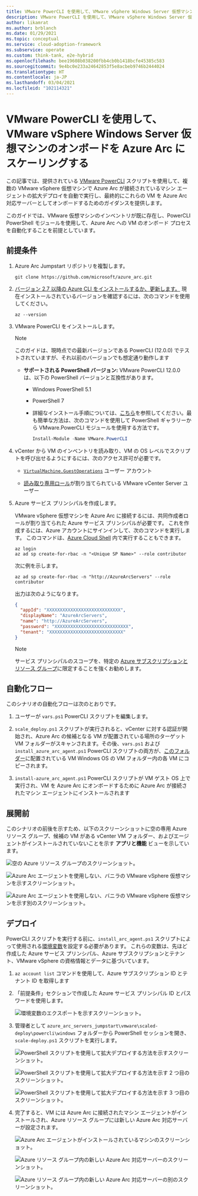 ```yaml
---
title: VMware PowerCLI を使用して、VMware vSphere Windows Server 仮想マシンのオンボードを Azure Arc にスケーリングする
description: VMware PowerCLI を使用して、VMware vSphere Windows Server 仮想マシンのオンボードを Azure Arc にスケーリングします。
author: likamrat
ms.author: brblanch
ms.date: 01/29/2021
ms.topic: conceptual
ms.service: cloud-adoption-framework
ms.subservice: operate
ms.custom: think-tank, e2e-hybrid
ms.openlocfilehash: bee19608b038200fbb4cb0b1418bcfe45385c583
ms.sourcegitcommit: 9e4bc0e233a24642853f5e8acbeb9746b2444024
ms.translationtype: HT
ms.contentlocale: ja-JP
ms.lasthandoff: 03/04/2021
ms.locfileid: "102114321"
---
```

# <a name="use-vmware-powercli-to-scale-onboarding-vmware-vsphere-windows-server-virtual-machines-to-azure-arc"></a>VMware PowerCLI を使用して、VMware vSphere Windows Server 仮想マシンのオンボードを Azure Arc にスケーリングする

この記事では、提供されている [VMware PowerCLI](https://code.vmware.com/web/dp/tool/vmware-powercli/) スクリプトを使用して、複数の VMware vSphere 仮想マシンで Azure Arc が接続されているマシン エージェントの拡大デプロイを自動で実行し、最終的にこれらの VM を Azure Arc 対応サーバーとしてオンボードするためのガイダンスを提供します。

このガイドでは、VMware 仮想マシンのインベントリが既に存在し、PowerCLI PowerShell モジュールを使用して、Azure Arc への VM のオンボード プロセスを自動化することを前提としています。

## <a name="prerequisites"></a>前提条件

1. Azure Arc Jumpstart リポジトリを複製します。

    ```console
    git clone https://github.com/microsoft/azure_arc.git
    ```

2. [バージョン 2.7 以降の Azure CLI をインストールするか、更新します。](/cli/azure/install-azure-cli) 現在インストールされているバージョンを確認するには、次のコマンドを使用してください。

    ```console
    az --version
    ```

3. VMware PowerCLI をインストールします。

    > [!NOTE]
    > このガイドは、現時点での最新バージョンである PowerCLI (12.0.0) でテストされていますが、それ以前のバージョンでも想定通り動作します

    - **サポートされる PowerShell バージョン:** VMware PowerCLI 12.0.0 は、以下の PowerShell バージョンと互換性があります。
      - Windows PowerShell 5.1
      - PowerShell 7
      - 詳細なインストール手順については、[こちら](https://docs.vmware.com/en/VMware-vSphere/7.0/com.vmware.esxi.install.doc/GUID-F02D0C2D-B226-4908-9E5C-2E783D41FE2D.html)を参照してください。最も簡単な方法は、次のコマンドを使用して PowerShell ギャラリーから VMware.PowerCLI モジュールを使用する方法です。

        ```powershell
        Install-Module -Name VMware.PowerCLI
        ```

4. vCenter から VM のインベントリを読み取り、VM の OS レベルでスクリプトを呼び出せるようにするには、次のアクセス許可が必要です。

    - [`VirtualMachine.GuestOperations`](https://docs.vmware.com/en/VMware-vSphere/7.0/com.vmware.vsphere.security.doc/GUID-6A952214-0E5E-4CCF-9D2A-90948FF643EC.html) ユーザー アカウント

    - [読み取り専用ロール](https://docs.vmware.com/en/VMware-vSphere/6.7/com.vmware.vsphere.security.doc/GUID-93B962A7-93FA-4E96-B68F-AE66D3D6C663.html)が割り当てられている VMware vCenter Server ユーザー

5. Azure サービス プリンシパルを作成します。

    VMware vSphere 仮想マシンを Azure Arc に接続するには、共同作成者ロールが割り当てられた Azure サービス プリンシパルが必要です。 これを作成するには、Azure アカウントにサインインして、次のコマンドを実行します。 このコマンドは、[Azure Cloud Shell](https://shell.azure.com/) 内で実行することもできます。

    ```console
    az login
    az ad sp create-for-rbac -n "<Unique SP Name>" --role contributor
    ```

    次に例を示します。

    ```console
    az ad sp create-for-rbac -n "http://AzureArcServers" --role contributor
    ```

    出力は次のようになります。

    ```json
    {
      "appId": "XXXXXXXXXXXXXXXXXXXXXXXXXXXX",
      "displayName": "AzureArcServers",
      "name": "http://AzureArcServers",
      "password": "XXXXXXXXXXXXXXXXXXXXXXXXXXXX",
      "tenant": "XXXXXXXXXXXXXXXXXXXXXXXXXXXX"
    }
    ```

    > [!NOTE]
    > サービス プリンシパルのスコープを、特定の [Azure サブスクリプションとリソース グループ](/cli/azure/ad/sp)に限定することを強くお勧めします。

## <a name="automation-flow"></a>自動化フロー

このシナリオの自動化フローは次のとおりです。

1. ユーザーが `vars.ps1` PowerCLI スクリプトを編集します。

2. `scale_deploy.ps1` スクリプトが実行されると、vCenter に対する認証が開始され、Azure Arc の候補となる VM が配置されている場所のターゲット VM フォルダーがスキャンされます。その後、`vars.ps1` および `install_azure_arc_agent.ps1` PowerCLI スクリプトの両方が、[このフォルダー](https://github.com/microsoft/azure_arc/tree/main/azure_arc_servers_jumpstart/vmware/scaled_deployment/powercli/windows)に配置されている VM Windows OS の VM フォルダー内の各 VM にコピーされます。

3. `install-azure_arc_agent.ps1` PowerCLI スクリプトが VM ゲスト OS 上で実行され、VM を Azure Arc にオンボードするために Azure Arc が接続されたマシン エージェントにインストールされます

## <a name="predeployment"></a>展開前

このシナリオの前後を示すため、以下のスクリーンショットに空の専用 Azure リソース グループ、候補の VM がある vCenter VM フォルダー、およびエージェントがインストールされていないことを示す **アプリと機能** ビューを示しています。

![空の Azure リソース グループのスクリーンショット。](./media/vmware-scale-powercli/cli-windows-empty.png)

![Azure Arc エージェントを使用しない、バニラの VMware vSphere 仮想マシンを示すスクリーンショット。](./media/vmware-scale-powercli/cli-windows-vanilla-1.png)

![Azure Arc エージェントを使用しない、バニラの VMware vSphere 仮想マシンを示す別のスクリーンショット。](./media/vmware-scale-powercli/cli-windows-vanilla-2.png)

## <a name="deployment"></a>デプロイ

PowerCLI スクリプトを実行する前に、`install_arc_agent.ps1` スクリプトによって使用される[環境変数](https://github.com/microsoft/azure_arc/blob/main/azure_arc_servers_jumpstart/vmware/scaled_deployment/powercli/windows/vars.ps1)を設定する必要があります。 これらの変数は、先ほど作成した Azure サービス プリンシパル、Azure サブスクリプションとテナント、VMware vSphere の資格情報とデータに基づいています。

1. `az account list` コマンドを使用して、Azure サブスクリプション ID とテナント ID を取得します

2. 「前提条件」セクションで作成した Azure サービス プリンシパル ID とパスワードを使用します。

    ![環境変数のエクスポートを示すスクリーンショット。](./media/vmware-scale-powercli/cli-windows-export-variables.png)

3. 管理者として `azure_arc_servers_jumpstart\vmware\scaled-deploy\powercli\windows` フォルダーから PowerShell セッションを開き、`scale-deploy.ps1` スクリプトを実行します。

    ![PowerShell スクリプトを使用して拡大デプロイする方法を示すスクリーンショット。](./media/vmware-scale-powercli/cli-windows-scale-deploy-1.png)

    ![PowerShell スクリプトを使用して拡大デプロイする方法を示す 2 つ目のスクリーンショット。](./media/vmware-scale-powercli/cli-windows-scale-deploy-2.png)

    ![PowerShell スクリプトを使用して拡大デプロイする方法を示す 3 つ目のスクリーンショット。](./media/vmware-scale-powercli/cli-windows-scale-deploy-3.png)

4. 完了すると、VM には Azure Arc に接続されたマシン エージェントがインストールされ、Azure リソース グループには新しい Azure Arc 対応サーバーが設定されます。

    ![Azure Arc エージェントがインストールされているマシンのスクリーンショット。](./media/vmware-scale-powercli/cli-windows-agent.png)

    ![Azure リソース グループ内の新しい Azure Arc 対応サーバーのスクリーンショット。](./media/vmware-scale-powercli/cli-windows-servers-1.png)

    ![Azure リソース グループ内の新しい Azure Arc 対応サーバーの別のスクリーンショット。](./media/vmware-scale-powercli/cli-windows-servers-2.png)
